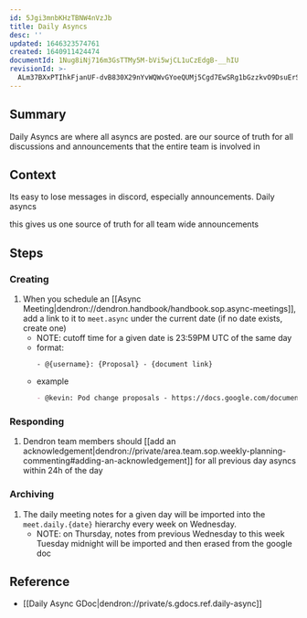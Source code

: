 ```yaml
---
id: 5Jgi3mnbKHzTBNW4nVzJb
title: Daily Asyncs
desc: ''
updated: 1646323574761
created: 1640911424474
documentId: 1Nug8iNj716m3GsTTMy5M-bVi5wjCL1uCzEdgB-__hIU
revisionId: >-
  ALm37BXxPTIhkFjanUF-dvB830X29nYvWQWvGYoeQUMj5Cgd7EwSRg1bGzzkvO9DsuErSzRbCwMRcL0Fll2qQg
---
```


## Summary

Daily Asyncs are where all asyncs are posted. 
are our source of truth for all discussions and announcements that the entire team is involved in

## Context

Its easy to lose messages in discord, especially announcements. Daily asyncs

this gives us one source of truth for all team wide announcements

## Steps

### Creating
1. When you schedule an [[Async Meeting|dendron://dendron.handbook/handbook.sop.async-meetings]], add a link to it to `meet.async` under the current date (if no date exists, create one)
    - NOTE: cutoff time for a given date is 23:59PM UTC of the same day
    - format: 
        ```
        - @{username}: {Proposal} - {document link}
        ```
    - example
        ```md
        - @kevin: Pod change proposals - https://docs.google.com/document/d/***/edit
        ```

### Responding
1. Dendron team members should [[add an acknowledgement|dendron://private/area.team.sop.weekly-planning-commenting#adding-an-acknowledgement]] for all previous day asyncs within 24h of the day

### Archiving
1. The daily meeting notes for a given day will be imported into the `meet.daily.{date}` hierarchy every week on Wednesday. 
    - NOTE: on Thursday, notes from previous Wednesday to this week Tuesday midnight will be imported and then erased from the google doc

## Reference
- [[Daily Async GDoc|dendron://private/s.gdocs.ref.daily-async]]